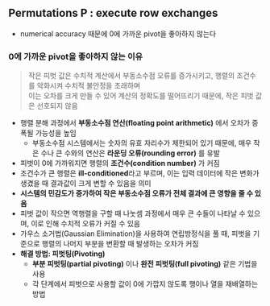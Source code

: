 ## Permutations P  : execute row exchanges


- numerical accuracy 때문에 0에 가까운 pivot을 좋아하지 않는다

### 0에 가까운 pivot을 좋아하지 않는 이유
> 작은 피벗 값은 수치적 계산에서 부동소수점 오류를 증가시키고, 행렬의 조건수를 악화시켜 수치적 불안정을 초래하며  
> 이는 오차를 크게 만들 수 있어 계산의 정확도를 떨어뜨리기 때문에, 작은 피벗 값은 선호되지 않음  
- 행렬 분해 과정에서 **부동소수점 연산(floating point arithmetic)** 에서 오차가 증폭될 가능성을 높임
  - 부동소수점 시스템에서는 숫자의 유효 자리수가 제한되어 있기 때문에, 매우 작은 수나 큰 수와의 연산은 **라운딩 오류(rounding error)** 를 유발 
-  피벗이 0에 가까워지면 행렬의 **조건수(condition number)** 가 커짐
  - 조건수가 큰 행렬은 **ill-conditioned**라고 부르며, 이는 입력 데이터에 작은 변화가 생겼을 때 결과값이 크게 변할 수 있음을 의미
  - **시스템의 민감도가 증가하여 작은 부동소수점 오류가 전체 결과에 큰 영향을 줄 수 있음**
- 피벗 값이 작으면 역행렬을 구할 때 나눗셈 과정에서 매우 큰 수들이 나타날 수 있으며, 이로 인해 수치적 오류가 커질 수 있음
- 가우스 소거법(Gaussian Elimination)을 사용하여 연립방정식을 풀 때, 피벗을 기준으로 행렬의 나머지 부분을 변환할 때 발생하는 오차가 커짐
- **해결 방법: 피벗팅(Pivoting)**
  - **부분 피벗팅(partial pivoting)** 이나 **완전 피벗팅(full pivoting)** 같은 기법을 사용
  - 각 단계에서 피벗으로 사용할 값이 0에 가깝지 않도록 행이나 열을 재배열하는 방법
